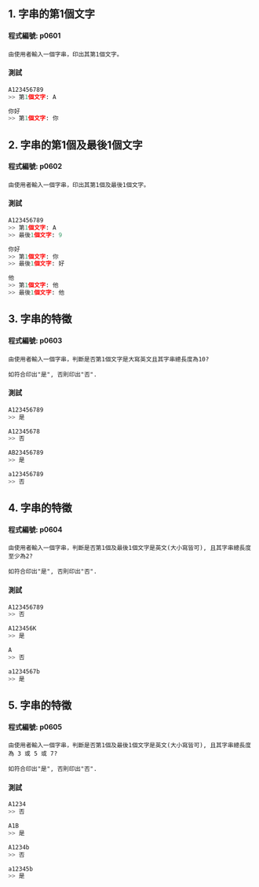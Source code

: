 ## 1. 字串的第1個文字

#### 程式編號: p0601 <p/>
```
由使用者輸入一個字串，印出其第1個文字。
```

#### 測試
``` python
A123456789
>> 第1個文字: A

你好
>> 第1個文字: 你
```



## 2. 字串的第1個及最後1個文字

#### 程式編號: p0602 <p/>
```
由使用者輸入一個字串，印出其第1個及最後1個文字。
```

#### 測試
``` python
A123456789
>> 第1個文字: A
>> 最後1個文字: 9

你好
>> 第1個文字: 你
>> 最後1個文字: 好

他
>> 第1個文字: 他
>> 最後1個文字: 他
```


## 3. 字串的特徵

#### 程式編號: p0603 <p/>
```
由使用者輸入一個字串，判斷是否第1個文字是大寫英文且其字串總長度為10?

如符合印出"是", 否則印出"否".
```

#### 測試
``` python
A123456789
>> 是

A12345678
>> 否

AB23456789
>> 是

a123456789
>> 否
```


## 4. 字串的特徵

#### 程式編號: p0604 <p/>
```
由使用者輸入一個字串，判斷是否第1個及最後1個文字是英文(大小寫皆可), 且其字串總長度至少為2?

如符合印出"是", 否則印出"否".
```

#### 測試
``` python
A123456789
>> 否

A123456K
>> 是

A
>> 否

a1234567b
>> 是
```


## 5. 字串的特徵

#### 程式編號: p0605 <p/>
```
由使用者輸入一個字串，判斷是否第1個及最後1個文字是英文(大小寫皆可), 且其字串總長度為 3 或 5 或 7?

如符合印出"是", 否則印出"否".
```

#### 測試
``` python
A1234
>> 否

A1B
>> 是

A1234b
>> 否

a12345b
>> 是
```
